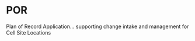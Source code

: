 # POR
Plan of Record Application... supporting change intake and management for Cell Site Locations
